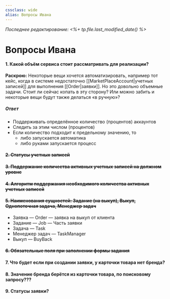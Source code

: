 ```yaml
---
cssclass: wide
alias: Вопросы Ивана
---
```


*Последнее редактирование: <%+ tp.file.last_modified_date() %>*

# Вопросы Ивана


#### 1. Какой объём сервиса стоит рассматривать для реализации?

**Раскрою:** Некоторые вещи хочется автоматизировать, например тот кейс, когда в системе недостаточно [[MarketPlaceAccount|учетных записей]] для выполнения [[Order|заявки]]. Но это довольно объемные задачи. Стоит ли сейчас копать в эту сторону? Или можно забить и некоторые вещи будут также делаться «в ручную»?

##### Ответ
- Поддерживать определённое количество (процентов) аккаунтов
- Следить за этим числом (процентов)
- Если количество подходит к предельному значению, то
	- либо запускается автоматика
	- либо руками запускается процесс

#### ~~2. Статусы учетных записей~~

#### ~~3. Поддержание количества активных учетных записей на должном уровне~~

#### ~~4. Алгоритм поддержания необходимого количества активных учетных записей~~ 

#### ~~5. Наименования сущностей: Задание (на выкуп), Выкуп, Однопоточная задача, Менеджер задач~~

- Заявка — Order — заявка на выкуп от клиента
- Задание — Job — Часть заявки 
- Задача — Task
- Менеджер задач — TaskManager
- Выкуп — BuyBack


#### ~~6. Обязательные поля при заполнении формы задания~~

#### 7. Что будет если при создании заявки, у карточки товара нет бренда? 
#### 8. Значение бренда берётся из карточки товара, по поисковому запросу???
#### 9. Статусы заявки?

